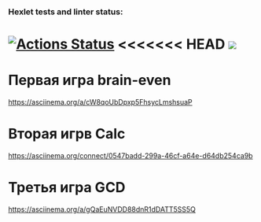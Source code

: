 ### Hexlet tests and linter status:
[![Actions Status](https://github.com/Nikapa2/python-project-lvl1/workflows/hexlet-check/badge.svg)](https://github.com/Nikapa2/python-project-lvl1/actions)
<<<<<<< HEAD
<a href="https://codeclimate.com/github/Nikapa2/python-project-lvl1/maintainability"><img src="https://api.codeclimate.com/v1/badges/919021e884d2f43d8e26/maintainability" /></a>
=======

# Первая игра brain-even
https://asciinema.org/a/cW8qoUbDpxp5FhsycLmshsuaP

# Вторая игрв Calc
https://asciinema.org/connect/0547badd-299a-46cf-a64e-d64db254ca9b

# Третья игра GCD
https://asciinema.org/a/gQaEuNVDD88dnR1dDATT5SS5Q